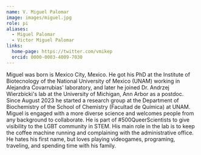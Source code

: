 ```yaml
---
name: V. Miguel Palomar
image: images/miguel.jpg
role: pi
aliases:
  - Miguel Palomar
  - Victor Miguel Palomar
links:
  home-page: https://twitter.com/vmikep
  orcid: 0000-0003-4009-7030
---
```


Miguel was born is Mexico City, Mexico. He got his PhD at the Institute of Biotecnology of the National University of Mexico (UNAM) working in Alejandra Covarrubias' laboratory, and later he joined Dr. Andrzej Wierzbicki's lab at the University of Michigan, Ann Arbor as a postdoc. Since August 2023 he started a research group at the Department of Biochemistry of the School of Chemistry (Facultad de Química) at UNAM. Miguel is engaged with a more diverse science and welcomes people from any background to collaborate. He is part of #500QueerScientists to give visibility to the LGBT community in STEM. His main role in the lab is to keep the coffee machine running and complaining with the administrative office. He hates his first name, but loves playing videogames, programing, traveling, and spending time with his family.
